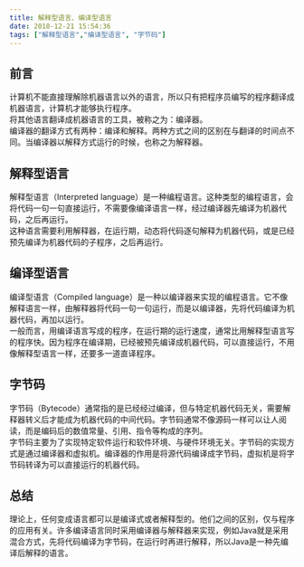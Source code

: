 ```yaml
---
title: 解释型语言、编译型语言
date: 2018-12-21 15:54:36
tags: ["解释型语言","编译型语言", "字节码"]
---
```

## 前言
计算机不能直接理解除机器语言以外的语言，所以只有把程序员编写的程序翻译成机器语言，计算机才能够执行程序。  
将其他语言翻译成机器语言的工具，被称之为：编译器。  
编译器的翻译方式有两种：编译和解释。两种方式之间的区别在与翻译的时间点不同。当编译器以解释方式运行的时候，也称之为解释器。  

## 解释型语言
解释型语言（Interpreted language）是一种编程语言。这种类型的编程语言，会将代码一句一句直接运行，不需要像编译语言一样，经过编译器先编译为机器代码，之后再运行。  
这种语言需要利用解释器，在运行期，动态将代码逐句解释为机器代码，或是已经预先编译为机器代码的子程序，之后再运行。  

## 编译型语言
编译型语言（Compiled language）是一种以编译器来实现的编程语言。它不像解释语言一样，由解释器将代码一句一句运行，而是以编译器，先将代码编译为机器代码，再加以运行。  
一般而言，用编译语言写成的程序，在运行期的运行速度，通常比用解释型语言写的程序快。因为程序在编译期，已经被预先编译成机器代码，可以直接运行，不用像解释型语言一样，还要多一道直译程序。  

## 字节码
字节码（Bytecode）通常指的是已经经过编译，但与特定机器代码无关，需要解释器转义后才能成为机器代码的中间代码。字节码通常不像源码一样可以让人阅读，而是编码后的数值常量、引用、指令等构成的序列。   
字节码主要为了实现特定软件运行和软件环境、与硬件环境无关。字节码的实现方式是通过编译器和虚拟机。编译器的作用是将源代码编译成字节码，虚拟机是将字节码转译为可以直接运行的机器代码。
## 总结
理论上，任何变成语言都可以是编译式或者解释型的。他们之间的区别，仅与程序的应用有关。许多编译语言同时采用编译器与解释器来实现，例如Java就是采用混合方式，先将代码编译为字节码，在运行时再进行解释，所以Java是一种先编译后解释的语言。